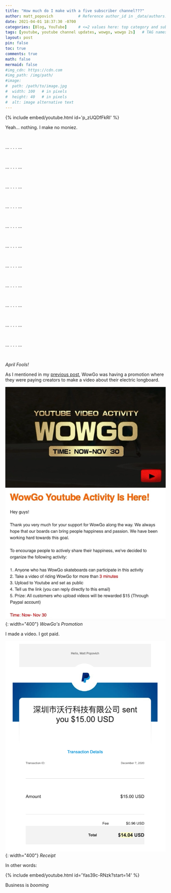 ```yaml
---
title: "How much do I make with a five subscriber channel???"
author: matt_popovich           # Reference author_id in _data/authors.yml
date: 2021-04-01 18:37:30 -0700
categories: [Blog, YouTube]     # <=2 values here: top category and sub category
tags: [youtube, youtube channel updates, wowgo, wowgo 2s]   # TAG names should always be lowercase
layout: post
pin: false
toc: true
comments: true
math: false
mermaid: false
#img_cdn: https://cdn.com
#img_path: /img/path/
#image:
#  path: /path/to/image.jpg
#  width: 100   # in pixels
#  height: 40   # in pixels
#  alt: image alternative text
---
```


{% include embed/youtube.html id='p_zUQDfFkRI' %}

Yeah... nothing. I make no moniez.

&nbsp;

... . . . ...

&nbsp;

... . . . ...

&nbsp;

... . . . ...

&nbsp;

... . . . ...

&nbsp;

... . . . ...

&nbsp;

... . . . ...

&nbsp;

... . . . ...

&nbsp;

... . . . ...

&nbsp;

... . . . ...

&nbsp;

... . . . ...

&nbsp;

... . . . ...

&nbsp;

*April Fools!*

As I mentioned in my [previous post](/posts/preview-wowgo-2s-range-test/), WowGo was having a promotion where they were paying creators to make a video about their electric longboard.

![WowGo Promotion](/assets/img/posts/2020-12-01-preview-wowgo-2s-range-test/wow-go-promotion.jpg){: width="400"} *WowGo's Promotion*

I made a video. I got paid.

![Receipt of $15 payment sent via PayPal](/assets/img/posts/2021-04-01-how-much-do-i-make-with-a-5-subscriber-channel/WowGoPayment.png){: width="400"} *Receipt*

In other words:

{% include embed/youtube.html id='Yas39c-RNzk?start=14' %}

Business is *booming*

